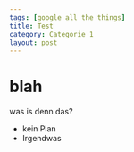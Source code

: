 ```yaml
---
tags: [google all the things]
title: Test
category: Categorie 1
layout: post
---
```

# blah

was is denn das? 

* kein Plan
* Irgendwas